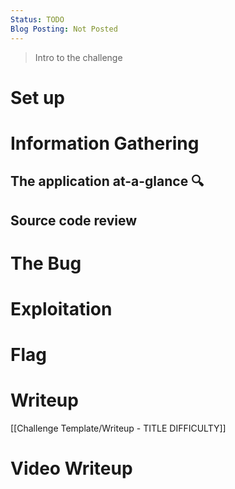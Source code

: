 ```yaml
---
Status: TODO
Blog Posting: Not Posted
---
```

> Intro to the challenge

# Set up

  

# Information Gathering

## The application at-a-glance 🔍

## Source code review

# The Bug

  

# Exploitation

  

# Flag

  

# Writeup

[[Challenge Template/Writeup - TITLE DIFFICULTY]]

# Video Writeup